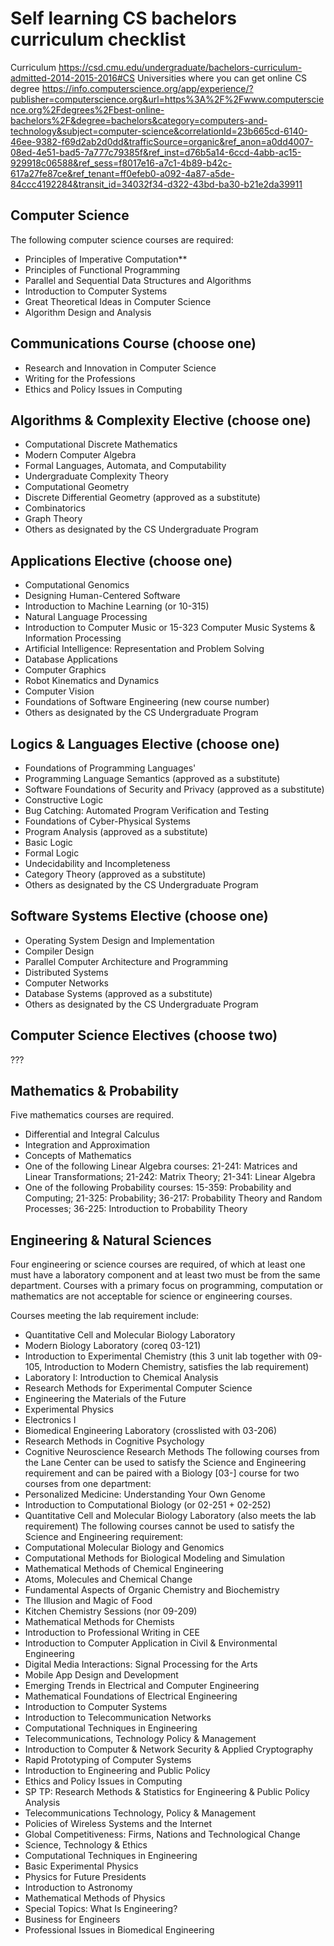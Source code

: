 # Self learning CS bachelors curriculum checklist
Curriculum https://csd.cmu.edu/undergraduate/bachelors-curriculum-admitted-2014-2015-2016#CS
Universities where you can get online CS degree https://info.computerscience.org/app/experience/?publisher=computerscience.org&url=https%3A%2F%2Fwww.computerscience.org%2Fdegrees%2Fbest-online-bachelors%2F&degree=bachelors&category=computers-and-technology&subject=computer-science&correlationId=23b665cd-6140-46ee-9382-f69d2ab2d0dd&trafficSource=organic&ref_anon=a0dd4007-08ed-4e51-bad5-7a777c79385f&ref_inst=d76b5a14-6ccd-4abb-ac15-929918c06588&ref_sess=f8017e16-a7c1-4b89-b42c-617a27fe87ce&ref_tenant=ff0efeb0-a092-4a87-a5de-84ccc4192284&transit_id=34032f34-d322-43bd-ba30-b21e2da39911

## Computer Science
The following computer science courses are required:

* Principles of Imperative Computation**
* Principles of Functional Programming
* Parallel and Sequential Data Structures and Algorithms
* Introduction to Computer Systems
* Great Theoretical Ideas in Computer Science
* Algorithm Design and Analysis

## Communications Course (choose one)

* Research and Innovation in Computer Science
* Writing for the Professions
* Ethics and Policy Issues in Computing

## Algorithms & Complexity Elective (choose one)

* Computational Discrete Mathematics
* Modern Computer Algebra
* Formal Languages, Automata, and Computability
* Undergraduate Complexity Theory
* Computational Geometry
* Discrete Differential Geometry (approved as a substitute)
* Combinatorics
* Graph Theory
* Others as designated by the CS Undergraduate Program

## Applications Elective (choose one)

* Computational Genomics
*  Designing Human-Centered Software
* Introduction to Machine Learning (or 10-315)
* Natural Language Processing
* Introduction to Computer Music or 15-323 Computer Music Systems & Information Processing
* Artificial Intelligence: Representation and Problem Solving
* Database Applications
* Computer Graphics
* Robot Kinematics and Dynamics
* Computer Vision
* Foundations of Software Engineering (new course number)
* Others as designated by the CS Undergraduate Program

## Logics & Languages Elective (choose one)

* Foundations of Programming Languages'
* Programming Language Semantics (approved as a substitute)
* Software Foundations of Security and Privacy (approved as a substitute)
* Constructive Logic
* Bug Catching: Automated Program Verification and Testing
* Foundations of Cyber-Physical Systems
* Program Analysis (approved as a substitute)
* Basic Logic
* Formal Logic
* Undecidability and Incompleteness
* Category Theory (approved as a substitute)
* Others as designated by the CS Undergraduate Program

## Software Systems Elective (choose one)

* Operating System Design and Implementation
* Compiler Design
* Parallel Computer Architecture and Programming
* Distributed Systems
* Computer Networks
* Database Systems (approved as a substitute)
* Others as designated by the CS Undergraduate Program

## Computer Science Electives (choose two)
???

## Mathematics & Probability
Five mathematics courses are required.

* Differential and Integral Calculus
* Integration and Approximation
* Concepts of Mathematics
* One of the following Linear Algebra courses: 21-241: Matrices and Linear Transformations; 21-242: Matrix Theory; 21-341: Linear Algebra
* One of the following Probability courses: 15-359: Probability and Computing; 21-325: Probability; 36-217: Probability Theory and Random Processes; 36-225: Introduction to Probability Theory

## Engineering & Natural Sciences
Four engineering or science courses are required, of which at least one must have a laboratory component and at least two must be from the same department. Courses with a primary focus on programming, computation or mathematics are not acceptable for science or engineering courses.

Courses meeting the lab requirement include:

* Quantitative Cell and Molecular Biology Laboratory
* Modern Biology Laboratory (coreq 03-121)
* Introduction to Experimental Chemistry (this 3 unit lab together with 09-105, Introduction to Modern Chemistry, satisfies the lab requirement)
* Laboratory I: Introduction to Chemical Analysis
* Research Methods for Experimental Computer Science
* Engineering the Materials of the Future
* Experimental Physics
* Electronics I
* Biomedical Engineering Laboratory (crosslisted with 03-206)
* Research Methods in Cognitive Psychology
* Cognitive Neuroscience Research Methods
The following courses from the Lane Center can be used to satisfy the Science and Engineering requirement and can be paired with a Biology [03-] course for two courses from one department:
* Personalized Medicine: Understanding Your Own Genome
* Introduction to Computational Biology (or 02-251 + 02-252)
* Quantitative Cell and Molecular Biology Laboratory (also meets the lab requirement)
The following courses cannot be used to satisfy the Science and Engineering requirement:
* Computational Molecular Biology and Genomics   
* Computational Methods for Biological Modeling and Simulation
* Mathematical Methods of Chemical Engineering   
* Atoms, Molecules and Chemical Change  
* Fundamental Aspects of Organic Chemistry and Biochemistry
* The Illusion and Magic of Food
* Kitchen Chemistry Sessions (nor 09-209)
* Mathematical Methods for Chemists   
* Introduction to Professional Writing in CEE
* Introduction to Computer Application in Civil & Environmental Engineering
* Digital Media Interactions: Signal Processing for the Arts
* Mobile App Design and Development
* Emerging Trends in Electrical and Computer Engineering
* Mathematical Foundations of Electrical Engineering   
* Introduction to Computer Systems    
* Introduction to Telecommunication Networks    
* Computational Techniques in Engineering  
* Telecommunications, Technology Policy & Management  
* Introduction to Computer & Network Security & Applied Cryptography
* Rapid Prototyping of Computer Systems   
* Introduction to Engineering and Public Policy    
* Ethics and Policy Issues in Computing 
* SP TP: Research Methods & Statistics for Engineering & Public Policy Analysis 
* Telecommunications Technology, Policy & Management    
* Policies of Wireless Systems and the Internet  
* Global Competitiveness: Firms, Nations and Technological Change
* Science, Technology & Ethics
* Computational Techniques in Engineering 
* Basic Experimental Physics
* Physics for Future Presidents 
* Introduction to Astronomy
* Mathematical Methods of Physics 
* Special Topics: What Is Engineering?
* Business for Engineers
* Professional Issues in Biomedical Engineering
